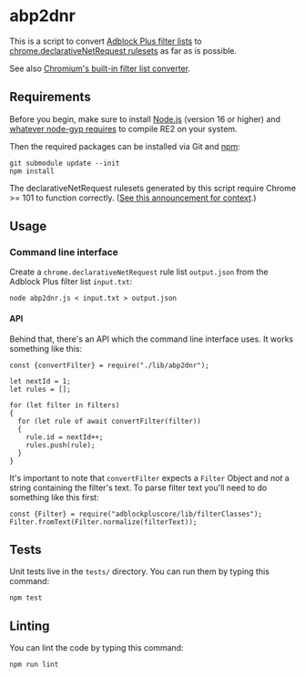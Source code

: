 # abp2dnr

This is a script to convert [Adblock Plus filter lists](https://adblockplus.org/filters)
to [chrome.declarativeNetRequest rulesets](https://developer.chrome.com/extensions/declarativeNetRequest)
as far as is possible.

See also [Chromium's built-in filter list converter](https://source.chromium.org/chromium/chromium/src/+/master:extensions/browser/api/declarative_net_request/filter_list_converter/).

## Requirements

Before you begin, make sure to install [Node.js](2) (version 16 or higher) and
[whatever node-gyp requires](https://github.com/nodejs/node-gyp#on-unix) to
compile RE2 on your system.

Then the required packages can be installed via Git and [npm](https://npmjs.org):

    git submodule update --init
    npm install

The declarativeNetRequest rulesets generated by this script require
Chrome >= 101 to function correctly.
([See this announcement for context](https://groups.google.com/u/1/a/chromium.org/g/chromium-extensions/c/4971ZS9cI7E).)

## Usage

### Command line interface

Create a `chrome.declarativeNetRequest` rule list `output.json` from the
Adblock Plus filter list `input.txt`:

    node abp2dnr.js < input.txt > output.json

#### API

Behind that, there's an API which the command line interface uses. It works
something like this:

    const {convertFilter} = require("./lib/abp2dnr");

    let nextId = 1;
    let rules = [];

    for (let filter in filters)
    {
      for (let rule of await convertFilter(filter))
      {
        rule.id = nextId++;
        rules.push(rule);
      }
    }

It's important to note that `convertFilter` expects a `Filter` Object and _not_
a string containing the filter's text. To parse filter text you'll need to
do something like this first:

    const {Filter} = require("adblockpluscore/lib/filterClasses");
    Filter.fromText(Filter.normalize(filterText));

## Tests

Unit tests live in the `tests/` directory. You can run them by typing this command:

    npm test

## Linting

You can lint the code by typing this command:

    npm run lint
